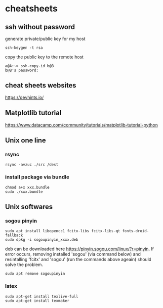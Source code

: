 # cheatsheets

## ssh without password
generate private/public key for my host
```shell
ssh-keygen -t rsa
```
copy the public key to the remote host
```
a@A:~> ssh-copy-id b@B
b@B's password: 
```

## cheat sheets websites
https://devhints.io/

## Matplotlib tutorial
https://www.datacamp.com/community/tutorials/matplotlib-tutorial-python

## Unix one line
### rsync 
```shell
rsync -avzuc ./src /dest
```
### install package via bundle
```shell
chmod a+x xxx.bundle
sudo ./xxx.bundle
```
## Unix softwares
### sogou pinyin
```shell
sudo apt install libopencc1 fcitx-libs fcitx-libs-qt fonts-droid-fallback  
sudo dpkg -i sogoupinyin_xxxx.deb  
```
deb can be downloaded here https://pinyin.sogou.com/linux/?r=pinyin.
If error occurs, removing installed 'sogou' (via command below) and resintalling 'fcitx' and 'sogou' (run the commands above ageain) should solve the problem.
```shell
sudo apt remove sogoupinyin  
```
### latex
```shell
sudo apt-get install texlive-full  
sudo apt-get install texmaker
```
